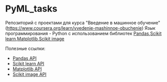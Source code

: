 # PyML_tasks
Репозиторий с проектами для курса "Введение в машинное обучение" (https://www.coursera.org/learn/vvedenie-mashinnoe-obuchenie)
Язык программирования - Python с использованием библиотек [Pandas](http://pandas.pydata.org),[Scikit learn](http://scikit-learn.org),[Matplotlib](https://matplotlib.org),[Scikit image](http://scikit-image.org)

Полезные ссылки:
* [Pandas API](http://pandas.pydata.org/pandas-docs/stable/api.html)
* [Scikit learn API](http://scikit-learn.org/stable/modules/classes.html)
* [Matplotlib API](https://matplotlib.org/2.0.2/api/index.html)
* [Scikit image API](http://scikit-image.org/docs/stable/api/api.html)
